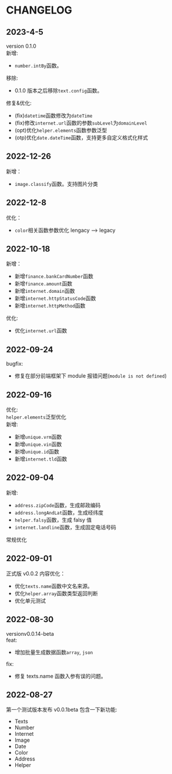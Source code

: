 # CHANGELOG

## 2023-4-5

version 0.1.0  
新增:

- `number.intBy`函数。

移除:

- 0.1.0 版本之后移除`text.config`函数。

修复&优化:

- (fix)`datetime`函数修改为`dateTime`
- (fix)修改`internet.url`函数的参数`subLevel`为`domainLevel`
- (opt)优化`helper.elements`函数参数泛型
- (otp)优化`date.dateTime`函数，支持更多自定义格式化样式

## 2022-12-26

新增：

- `image.classify`函数。支持图片分类

## 2022-12-8

优化：

- `color`相关函数参数优化 lengacy --> legacy

## 2022-10-18

新增：

- 新增`finance.bankCardNumber`函数
- 新增`finance.amount`函数
- 新增`internet.domain`函数
- 新增`internet.httpStatusCode`函数
- 新增`internet.httpMethod`函数

优化:

- 优化`internet.url`函数

## 2022-09-24

bugfix:

- 修复在部分前端框架下 module 报错问题(`module is not defined`)

## 2022-09-16

优化:  
`helper.elements`泛型优化  
新增:

- 新增`unique.vrm`函数
- 新增`unique.vin`函数
- 新增`unique.id`函数
- 新增`internet.tld`函数

## 2022-09-04

新增:

- `address.zipCode`函数，生成邮政编码
- `address.longAndLat`函数，生成经纬度
- `helper.falsy`函数，生成 falsy 值
- `internet.landline`函数，生成固定电话号码

常规优化

## 2022-09-01

正式版 v0.0.2 内容优化：

- 优化`texts.name`函数中文名来源。
- 优化`helper.array`函数类型返回判断
- 优化单元测试

## 2022-08-30

versionv0.0.14-beta  
feat:

- 增加批量生成数据函数`array`, `json`

fix:

- 修复 texts.name 函数入参有误的问题。

## 2022-08-27

第一个测试版本发布 v0.0.1beta 包含一下新功能:

- Texts
- Number
- Internet
- Image
- Date
- Color
- Address
- Helper
